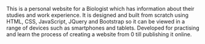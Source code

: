 This is a personal website for a Biologist which has information about their studies and work experience.
It is designed and built from scratch using HTML, CSS, JavaScript, JQuery and Bootstrap so it can be viewed in a range of devices such as smartphones and tablets.
Developed for practising and learn the process of creating a website from 0 till publishing it online.
